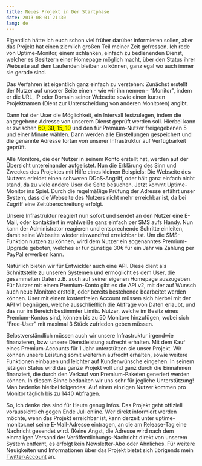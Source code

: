 ```yaml
---
title: Neues Projekt in Der Startphase
date: 2013-08-01 21:30
lang: de
---
```


Eigentlich hätte ich euch schon viel früher darüber informieren sollen, aber das Projekt hat einen ziemlich großen Teil meiner Zeit gefressen. Ich rede von Uptime-Monitor, einem schlanken, einfach zu bedienenden Dienst, welcher es Besitzern einer Homepage möglich macht, über den Status ihrer Webseite auf dem Laufenden bleiben zu können, ganz egal wo auch immer sie gerade sind.

Das Verfahren ist eigentlich ganz einfach zu verstehen: Zunächst erstellt der Nutzer auf unserer Seite einen - wie wir ihn nennen - “Monitor”, indem er die URL, IP oder Domain seiner Webseite sowie einen kurzen Projektnamen (Dient zur Unterscheidung von anderen Monitoren) angibt.

Dann hat der User die Möglichkeit, ein Intervall festzulegen, indem die angegebene Adresse von unserem Dienst geprüft werden soll. Hierbei kann er zwischen <mark>60, 30, 15, 10</mark> und den für Premium-Nutzer freigegebenen 5 und einer Minute wählen. Dann werden alle Einstellungen gespeichert und die genannte Adresse fortan von unserer Infrastruktur auf Verfügbarkeit geprüft.

Alle Monitore, die der Nutzer in seinem Konto erstellt hat, werden auf der Übersicht untereinander aufgelistet. Nun die Erklärung des Sinn und Zweckes des Projektes mit Hilfe eines kleinen Beispiels: Die Webseite des Nutzers erleidet einen schweren DDoS-Angriff, oder hält ganz einfach nicht stand, da zu viele andere User die Seite besuchen. Jetzt kommt Uptime-Monitor ins Spiel. Durch die regelmäßige Prüfung der Adresse erfährt unser System, dass die Webseite des Nutzers nicht mehr erreichbar ist, da bei Zugriff eine Zeitüberschreitung erfolgt.

Unsere Infrastruktur reagiert nun sofort und sendet an den Nutzer eine E-Mail, oder kontaktiert in wahlweiße ganz einfach per SMS aufs Handy. Nun kann der Administrator reagieren und entsprechende Schritte einleiten, damit seine Webseite wieder einwandfrei erreichbar ist. Um die SMS-Funktion nutzen zu können, wird dem Nutzer ein sogenanntes Premium-Upgrade geboten, welches er für günstige 30€ für ein Jahr via Zahlung per PayPal erwerben kann.

Natürlich bieten wir für Entwickler auch eine API. Diese dient als Schnittstelle zu unseren Systemen und ermöglicht es dem User, die gesammelten Daten z.B. auch auf seiner eigenen Homepage auszugeben. Für Nutzer mit einem Premium-Konto gibt es die API v2, mit der auf Wunsch auch neue Monitore erstellt, oder bereits bestehende bearbeitet werden können. User mit einem kostenfreien Account müssen sich hierbei mit der API v1 begnügen, welche ausschließlich die Abfrage von Daten erlaubt, und das nur im Bereich bestimmter Limits. Nutzer, welche im Besitz eines Premium-Kontos sind, können bis zu 50 Monitore hinzufügen, wobei sich “Free-User” mit maximal 3 Stück zufrieden geben müssen.

Selbstverständlich müssen auch wir unsere Infrastruktur irgendwie finanzieren, bzw. unsere Dienstleistung aufrecht erhalten. Mit dem Kauf eines Premium-Accounts für 1 Jahr unterstützen sie unser Projekt. Wir können unsere Leistung somit weiterhin aufrecht erhalten, sowie weitere Funktionen einbauen und leichter auf Kundenwünsche eingehen. In seinem jetzigen Status wird das ganze Projekt voll und ganz durch die Einnahmen finanziert, die durch den Verkauf von Premium-Paketen generiert werden können. In diesem Sinne bedanken wir uns sehr für jegliche Unterstützung! Man bedenke hierbei folgendes: Auf einen einzigen Nutzer kommen pro Monitor täglich bis zu 1440 Abfragen.

So, ich denke das sind für Heute genug Infos. Das Projekt geht offiziell voraussichtlich gegen Ende Juli online. Wer direkt informiert werden möchte, wenn das Projekt erreichbar ist, kann derzeit unter uptime-monitor.net seine E-Mail-Adresse eintragen, an die am Release-Tag eine Nachricht gesendet wird. (Keine Angst, die Adresse wird nach dem einmaligen Versand der Veröffentlichungs-Nachricht direkt von unserem System entfernt, es erfolgt kein Newsletter-Abo oder Ähnliches. Für weitere Neuigkeiten und Informationen über das Projekt bietet sich übrigends mein [Twitter-Account][1] an.

[1]: https://twitter.com/lmprht